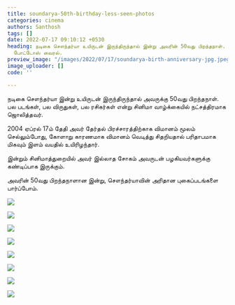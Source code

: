 ```yaml
---
title: soundarya-50th-birthday-less-seen-photos
categories: cinema
authors: Santhosh
tags: []
date: 2022-07-17 09:10:12 +0530
heading: நடிகை சௌந்தர்யா உயிருடன் இருந்திருந்தால் இன்று அவரின் 50வது பிறந்தநாள். Unseen
  போட்டோஸ் வைரல்.
preview_image: "/images/2022/07/17/soundarya-birth-anniversary-jpg.jpeg"
image_uploader: []
code: ''

---
```

நடிகை சௌந்தர்யா இன்று உயிருடன் இருந்திருந்தால் அவருக்கு 50வது பிறந்தநாள். பல படங்கள், பல விருதுகள், பல ரசிகர்கள் என்று சினிமா வாழ்க்கையில் நட்சத்திரமாக ஜொலித்தவர்.

2004  ஏப்ரல் 17ம் தேதி அவர் தேர்தல் பிரச்சாரத்திற்காக  விமானம் மூலம் செல்லும்போது, கோளாறு காரணமாக விமானம் வெடித்து சிதறியதால் பரிதாபமாக மிகவும் இளம் வயதில் உயிரிழந்தார்.

இன்றும் சினிமாத்துறையில் அவர் இல்லாத சோகம் அவருடன் பழகியவர்களுக்கு கண்டிப்பாக இருக்கும்.

அவரின் 50வது பிறந்தநாளான இன்று, சௌந்தர்யாவின் அரிதான புகைப்படங்களை பார்ப்போம்.

![](/images/2022/07/17/soundarya-50th-birthday-1-webp.jpeg)

![](/images/2022/07/17/soundarya-50th-birthday-7-jpg.jpeg)

![](/images/2022/07/17/soundarya-50th-birthday-4-jpg.jpeg)

![](/images/2022/07/17/soundarya-50th-birthday-jpg.jpeg)

![](/images/2022/07/17/soundarya-50th-birthday-6-jpg.jpeg)

![](/images/2022/07/17/soundarya-50th-birthday-3-jpg.jpeg)

![](/images/2022/07/17/soundarya-50th-birthday-5-webp.jpeg)

![](/images/2022/07/17/soundarya-50th-birthday-2-jpg.jpeg)
